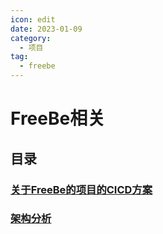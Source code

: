 ```yaml
---
icon: edit
date: 2023-01-09
category:
  - 项目
tag:
  - freebe
---
```


# FreeBe相关

## 目录

### [关于FreeBe的项目的CICD方案](FreeBe相关/FreeBe_CICD)
### [架构分析](FreeBe相关/架构分析)